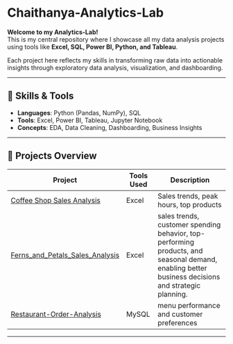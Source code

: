 # Chaithanya-Analytics-Lab

**Welcome to my Analytics-Lab!**  
This is my central repository where I showcase all my data analysis projects using tools like **Excel, SQL, Power BI, Python, and Tableau**.

Each project here reflects my skills in transforming raw data into actionable insights through exploratory data analysis, visualization, and dashboarding.

---

## 🧠 Skills & Tools
- **Languages**: Python (Pandas, NumPy), SQL
- **Tools**: Excel, Power BI, Tableau, Jupyter Notebook
- **Concepts**: EDA, Data Cleaning, Dashboarding, Business Insights

---

## 📁 Projects Overview

| Project | Tools Used | Description |
|--------|------------|-------------|
| [Coffee Shop Sales Analysis](https://github.com/cspoojary/Coffee-Shop-Sales-Analysis) | Excel | Sales trends, peak hours, top products |
| [Ferns_and_Petals_Sales_Analysis](https://github.com/cspoojary/Ferns_and_Petals_Sales_Analysis) | Excel | sales trends, customer spending behavior, top-performing products, and seasonal demand, enabling better business decisions and strategic planning. |
| [Restaurant-Order-Analysis](https://github.com/cspoojary/Restaurant-Order-Analysis?tab=readme-ov-file) | MySQL | menu performance and customer preferences |

---



